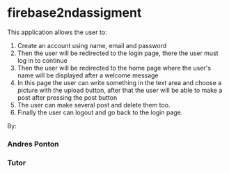 # firebase2ndassigment

This application allows the user to:
1. Create an account using name, email and password
2. Then the user will be redirected to the login page, there the user must log in to continue
4. Then the user will be redirected to the home page where the user's name will be displayed after a welcome message
5. In this page the user can write something in the text area and choose a picture with the upload button, after that
the user will be able to make a post after pressing the post button
7. The user can make several post and delete them too.
8. Finally the user can logout and go back to the login page.

By: 
### Andres Ponton
### Tutor
